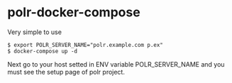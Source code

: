 polr-docker-compose
===================

Very simple to use

```
$ export POLR_SERVER_NAME="polr.example.com p.ex"
$ docker-compose up -d
```

Next go to your host setted in ENV variable POLR_SERVER_NAME and you must see the setup page of polr project.
